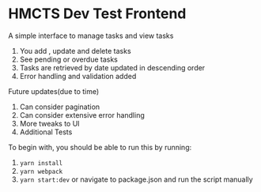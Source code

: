# HMCTS Dev Test Frontend
A simple interface to manage tasks and view tasks
1. You add , update and delete  tasks
2. See pending or overdue tasks
3. Tasks are retrieved by date updated in descending order
4. Error handling and validation added

Future updates(due to time)
1. Can consider pagination
2. Can consider extensive error handling
3. More tweaks to UI
4. Additional Tests


To begin with, you should be able to run this by running:
1) `yarn install`
2) `yarn webpack`
3) `yarn start:dev` or navigate to package.json and run the script manually


